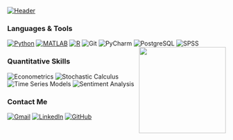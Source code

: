 [![Header](https://raw.githubusercontent.com/dang-trung/dang-trung/master/intro.gif)](https://dang-trung.github.io/)


### Languages & Tools

[![Python](https://img.shields.io/badge/-Python-white?&logo=python&logoColor=blue)](https://github.com/dang-trung?tab=repositories&q=&type=&language=python)
[![MATLAB](https://img.shields.io/badge/-MATLAB-white?&logo=Mathworks&logoColor=ffa500)](https://github.com/dang-trung?tab=repositories&q=&type=&language=matlab)
[![R](https://img.shields.io/badge/-R-white?&logo=R&logoColor=blue)](https://github.com/dang-trung?tab=repositories&q=&type=&language=r)
![Git](https://img.shields.io/badge/-Git-fff?&logo=git&style=flat)
![PyCharm](https://img.shields.io/badge/-PyCharm-fff?&logo=pycharm&style=flat&logoColor=black)
![PostgreSQL](https://img.shields.io/badge/-PostgreSQL-white?&logo=PostgreSQL&logoColor=336791)
![SPSS](https://img.shields.io/badge/-SPSS-white?&logo=IBM&logoColor=blue)
<img align='right' src= "https://media.giphy.com/media/du3J3cXyzhj75IOgvA/giphy.gif" width="200">

### Quantitative Skills

![Econometrics](https://img.shields.io/badge/-📕%20Econometrics-white)
![Stochastic Calculus](https://img.shields.io/badge/-📚%20Stochastic%20Calculus-white)
![Time Series Models](https://img.shields.io/badge/-📉%20Time%20Series%20Models-white)
![Sentiment Analysis](https://img.shields.io/badge/-💬%20Sentiment%20Analysis-white)

### Contact Me
[![Gmail](https://img.shields.io/badge/-Gmail-white.svg?&logo=gmail&logoColor=)](mailto:dangtrung@gmail.com)
[![LinkedIn](https://img.shields.io/badge/-LinkedIn-white.svg?&logo=linkedin&logoColor=blue)](https://linkedin.com/in/dang-trung)
[![GitHub](https://img.shields.io/badge/-GitHub-white.svg?&logo=github&logoColor=black)](https://github.com/dang-trung/)
